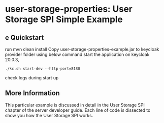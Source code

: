 user-storage-properties: User Storage SPI Simple Example
========================================================

e Quickstart
-------------------------------

 run mvn clean install 
 Copy user-storage-properties-example.jar to keycloak provider folder using below command start the application on keycloak 20.0.3,

```
./kc.sh start-dev --http-port=8180
```

check logs during start up

More Information
----------------
This particular example is discussed in detail in the User Storage SPI chapter of the server developer guide.  Each line of code is dissected
to show you how the User Storage SPI works.
